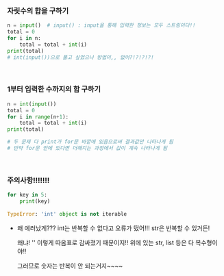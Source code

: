 ### 자릿수의 합을 구하기

```python
n = input()  # input() : input을 통해 입력한 정보는 모두 스트링이다!!
total = 0
for i in n:
    total = total + int(i)
print(total)
# int(input())으로 풀고 싶었으나 방법이,, 없어?!?!?!?!
```

<br>

### 1부터 입력한 수까지의 합 구하기

```python
n = int(input())
total = 0
for i in range(n+1):
    total = total + int(i)
print(total)

# 두 문제 다 print가 for문 바깥에 있음으로써 결과값만 나타나게 됨
# 만약 for문 안에 있다면 더해지는 과정에서 값이 계속 나타나게 됨
```

<br>

### 주의사항!!!!!!!

```python
for key in 5:
    print(key)
    
TypeError: 'int' object is not iterable  
```

- 왜 에러났게??? int는 반복할 수 없다고 오류가 떴어!!! str은 반복할 수 있거든!

  왜냐! '' 이렇게 따옴표로 감싸졌기 때문이지!! 위에 있는 str, list 등은 다 복수형이야!! 

  그러므로 숫자는 반복이 안 되는거지~~~~